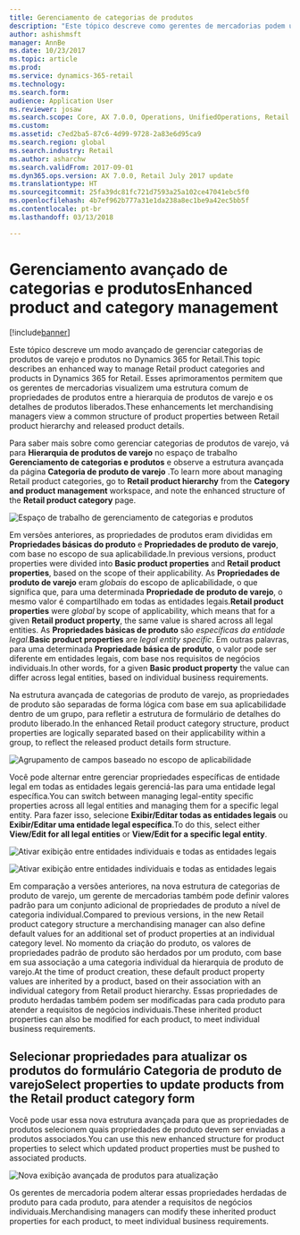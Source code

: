 ```yaml
---
title: Gerenciamento de categorias de produtos
description: "Este tópico descreve como gerentes de mercadorias podem usar categorias de produtos de varejo para gerenciar relacionamentos entre a hierarquia de produtos de varejo e os detalhes de produtos liberados."
author: ashishmsft
manager: AnnBe
ms.date: 10/23/2017
ms.topic: article
ms.prod: 
ms.service: dynamics-365-retail
ms.technology: 
ms.search.form: 
audience: Application User
ms.reviewer: josaw
ms.search.scope: Core, AX 7.0.0, Operations, UnifiedOperations, Retail
ms.custom: 
ms.assetid: c7ed2ba5-87c6-4d99-9728-2a83e6d95ca9
ms.search.region: global
ms.search.industry: Retail
ms.author: asharchw
ms.search.validFrom: 2017-09-01
ms.dyn365.ops.version: AX 7.0.0, Retail July 2017 update
ms.translationtype: HT
ms.sourcegitcommit: 25fa39dc81fc721d7593a25a102ce47041ebc5f0
ms.openlocfilehash: 4b7ef962b777a31e1da238a8ec1be9a42ec5bb5f
ms.contentlocale: pt-br
ms.lasthandoff: 03/13/2018

---
```



# <a name="enhanced-product-and-category-management"></a><span data-ttu-id="07285-103">Gerenciamento avançado de categorias e produtos</span><span class="sxs-lookup"><span data-stu-id="07285-103">Enhanced product and category management</span></span>

[!include[banner](./includes/banner.md)]

<span data-ttu-id="07285-104">Este tópico descreve um modo avançado de gerenciar categorias de produtos de varejo e produtos no Dynamics 365 for Retail.</span><span class="sxs-lookup"><span data-stu-id="07285-104">This topic describes an enhanced way to manage Retail product categories and products in Dynamics 365 for Retail.</span></span> <span data-ttu-id="07285-105">Esses aprimoramentos permitem que os gerentes de mercadorias visualizem uma estrutura comum de propriedades de produtos entre a hierarquia de produtos de varejo e os detalhes de produtos liberados.</span><span class="sxs-lookup"><span data-stu-id="07285-105">These enhancements let merchandising managers view a common structure of product properties between Retail product hierarchy and released product details.</span></span>

<span data-ttu-id="07285-106">Para saber mais sobre como gerenciar categorias de produtos de varejo, vá para **Hierarquia de produtos de varejo** no espaço de trabalho **Gerenciamento de categorias e produtos** e observe a estrutura avançada da página **Categoria de produto de varejo** .</span><span class="sxs-lookup"><span data-stu-id="07285-106">To learn more about managing Retail product categories, go to **Retail product hierarchy** from the **Category and product management** workspace, and note the enhanced structure of the **Retail product category** page.</span></span>

![Espaço de trabalho de gerenciamento de categorias e produtos](media/LaunchRetailProductHierarchy.png)

<span data-ttu-id="07285-108">Em versões anteriores, as propriedades de produtos eram divididas em **Propriedades básicas do produto** e **Propriedades de produto de varejo**, com base no escopo de sua aplicabilidade.</span><span class="sxs-lookup"><span data-stu-id="07285-108">In previous versions, product properties were divided into **Basic product properties** and **Retail product properties**, based on the scope of their applicability.</span></span> <span data-ttu-id="07285-109">As **Propriedades de produto de varejo** eram *globais* do escopo de aplicabilidade, o que significa que, para uma determinada **Propriedade de produto de varejo**, o mesmo valor é compartilhado em todas as entidades legais.</span><span class="sxs-lookup"><span data-stu-id="07285-109">**Retail product properties** were *global* by scope of applicability, which means that for a given **Retail product property**, the same value is shared across all legal entities.</span></span> <span data-ttu-id="07285-110">As **Propriedades básicas de produto** são *específicas da entidade legal*.</span><span class="sxs-lookup"><span data-stu-id="07285-110">**Basic product properties** are *legal entity specific*.</span></span> <span data-ttu-id="07285-111">Em outras palavras, para uma determinada **Propriedade básica de produto**, o valor pode ser diferente em entidades legais, com base nos requisitos de negócios individuais.</span><span class="sxs-lookup"><span data-stu-id="07285-111">In other words, for a given **Basic product property** the value can differ across legal entities, based on individual business requirements.</span></span>

<span data-ttu-id="07285-112">Na estrutura avançada de categorias de produto de varejo, as propriedades de produto são separadas de forma lógica com base em sua aplicabilidade dentro de um grupo, para refletir a estrutura de formulário de detalhes do produto liberado.</span><span class="sxs-lookup"><span data-stu-id="07285-112">In the enhanced Retail product category structure, product properties are logically separated based on their applicability within a group, to reflect the released product details form structure.</span></span>

![Agrupamento de campos baseado no escopo de aplicabilidade](media/NoticeGroupingOfFieldsBasedOnTheirScope.PNG)

<span data-ttu-id="07285-114">Você pode alternar entre gerenciar propriedades específicas de entidade legal em todas as entidades legais gerenciá-las para uma entidade legal específica.</span><span class="sxs-lookup"><span data-stu-id="07285-114">You can switch between managing legal-entity specific properties across all legal entities and managing them for a specific legal entity.</span></span> <span data-ttu-id="07285-115">Para fazer isso, selecione **Exibir/Editar todas as entidades legais** ou **Exibir/Editar uma entidade legal específica**.</span><span class="sxs-lookup"><span data-stu-id="07285-115">To do this, select either **View/Edit for all legal entities** or **View/Edit for a specific legal entity**.</span></span>

![Ativar exibição entre entidades individuais e todas as entidades legais](media/ToggleBackToEditForSpecificLegalEntity.PNG)

![Ativar exibição entre entidades individuais e todas as entidades legais](media/ToggleToEditForAllLegalEntities.PNG)  

<span data-ttu-id="07285-118">Em comparação a versões anteriores, na nova estrutura de categorias de produto de varejo, um gerente de mercadorias também pode definir valores padrão para um conjunto adicional de propriedades de produto a nível de categoria individual.</span><span class="sxs-lookup"><span data-stu-id="07285-118">Compared to previous versions, in the new Retail product category structure a merchandising manager can also define default values for an additional set of product properties at an individual category level.</span></span> <span data-ttu-id="07285-119">No momento da criação do produto, os valores de propriedades padrão de produto são herdados por um produto, com base em sua associação a uma categoria individual da hierarquia de produto de varejo.</span><span class="sxs-lookup"><span data-stu-id="07285-119">At the time of product creation, these default product property values are inherited by a product, based on their association with an individual category from Retail product hierarchy.</span></span> <span data-ttu-id="07285-120">Essas propriedades de produto herdadas também podem ser modificadas para cada produto para atender a requisitos de negócios individuais.</span><span class="sxs-lookup"><span data-stu-id="07285-120">These inherited product properties can also be modified for each product, to meet individual business requirements.</span></span>

## <a name="select-properties-to-update-products-from-the-retail-product-category-form"></a><span data-ttu-id="07285-121">Selecionar propriedades para atualizar os produtos do formulário Categoria de produto de varejo</span><span class="sxs-lookup"><span data-stu-id="07285-121">Select properties to update products from the Retail product category form</span></span> 
 
<span data-ttu-id="07285-122">Você pode usar essa nova estrutura avançada para que as propriedades de produtos selecionem quais propriedades de produto devem ser enviadas a produtos associados.</span><span class="sxs-lookup"><span data-stu-id="07285-122">You can use this new enhanced structure for product properties to select which updated product properties must be pushed to associated products.</span></span> 

![Nova exibição avançada de produtos para atualização](media/NewUpdateProductsEnhancedView.PNG) 

<span data-ttu-id="07285-124">Os gerentes de mercadoria podem alterar essas propriedades herdadas de produto para cada produto, para atender a requisitos de negócios individuais.</span><span class="sxs-lookup"><span data-stu-id="07285-124">Merchandising managers can modify these inherited product properties for each product, to meet individual business requirements.</span></span>


